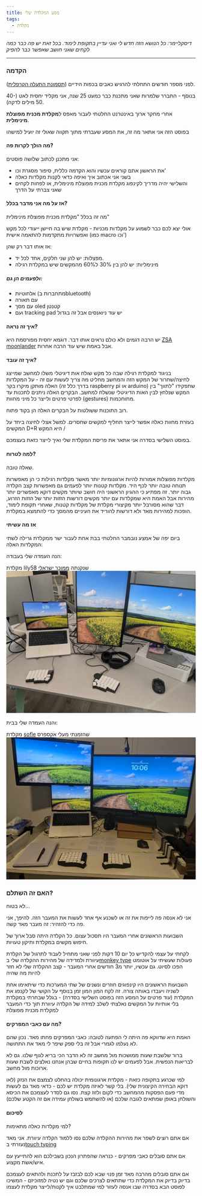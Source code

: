 ```yaml
---
title: מסע המקלדת שלי
tags:
  - מקלדת
---
```

*דיסקליימר: כל הנושא הזה חדש לי ואני עדיין בתקופת לימוד. בכל זאת יש פה כבר כמה לקחים שאני חושב שאפשר כבר להפיק*
___

### הקדמה
לפני מספר חודשים התחלתי להרגיש כאבים בכפות הידיים ([תסמונת התעלה הקרפלית](https://he.wikipedia.org/wiki/%D7%AA%D7%A1%D7%9E%D7%95%D7%A0%D7%AA_%D7%9E%D7%A0%D7%94%D7%A8%D7%AA_%D7%A9%D7%95%D7%A8%D7%A9_%D7%9B%D7%A3_%D7%94%D7%99%D7%93)).

בנוסף - התברר שלמרות שאני מתכנת כבר כמעט 25 שנה, אני מקליד יחסית לאט (40-50 מילים לדקה).

אחרי מחקר ארוך באינטרנט החלטתי לעבור מאפס ל**מקלדת מכנית מפוצלת מינימלית**.

בפוסט הזה אני אתאר מה זה, את המסע שעברתי מתוך תקווה שאולי זה יועיל למישהו

#### מה הולך לקרות פה?
אני מתכנן לכתוב שלושה פוסטים:
- את הראשון אתם קוראים עכשיו והוא הקדמה כללית, סיפור מסגרת וכו'
- בשני אני אכתוב איך ואיפה כדאי לקנות מקלדות כאלה
- והשלישי יהיה מדריך לקינפוג מקלדת מכנית מפוצלת מינימלית, או לפחות לקחים שאני צברתי על הדרך
#### אז על מה אני מדבר בכלל?
מה זה בכלל "מקלדת מכנית מפוצלת מינימלית"

אולי יצא לכם כבר לשמוע על מקלדות מכניות - מקלדת שיש בה חיישן ייעודי לכל מקש ואפשרויות מתקדמות להתאמה אישית (כמו macro וכו')

אז אותו דבר רק שהן:
- מפצלות: יש להן שני חלקים, אחד לכל יד.
- מינימליות: יש להן בין 30% ל60% מהמקשים שיש במקלדת רגילה
##### ולפעמים הן גם: 
- אלחוטיות (מתחברות בbluetooth)
- עם תאורה
- עם מסך oled קטנטן
- ועם tracking pad
יש עוד ניואנסים אבל זה בגדול
#### איך זה נראה?
יש הרבה דגמים ולא כולם נראים אותו דבר. דוגמא יחסית מפורסמת היא [ZSA moonlander](https://www.zsa.io/moonlander) אבל באמת שיש עוד הרבה אחרות. 
#### איך זה עובד?
בניגוד למקלדת רגילה שבה כל מקש שולח אות דיגיטלי משלו למחשב שמייצג לחיצה/שחרור של המקש הזה והמחשב מחליט מה צריך לעשות עם זה - על המקלדות האלה מותקן מיקרו בקר (בדרך כלל זה raspberry pi או arduino) שתפקידו "לתווך" בין המקש שנלחץ לבין האות הדיגיטלי שנשלח למחשב. הבקרים האלה ניתנים לתכנות עד לפרטי פרטים ולייצר כל מיני מחוות (gestures) מתוחכמות.

רוב התוכנות ששולטות על הבקרים האלה הן בקוד פתוח.

בעזרת מחוות כאלה אפשר לייצר תחליף למקשים שחסרים. למשל אצלי לחיצה ביחד על המקשים D+R היא המקש / 

בפוסט השלישי בסדרה אני אתאר את פריסת המקלדת שלי ואיך לייצר כזאת בעצמכם.

#### למה לטרוח?
שאלה טובה.

מקלדות מפוצלות אמורות להיות ארגונומיות יותר מאשר מקלדות רגילות כי הן מאפשרות תנוחה טובה יותר לכף היד. מקלדות קטנות יותר לפעמים גם מאפשרות קצב הקלדה גבוה יותר. זה מפתיע כי ההגיון הראשוני היה חושב שיותר מקשים דוקא מאפשרים יותר מהירות אבל האמת היא שמקלדות עם יותר מקשים דורשות הזזות יותר של הזזות הזרוע, דבר שהוא מסורבל יותר מקיצורי מקלדת של מקלדות קטנות, שאחרי תקופת לימוד, הופכות למהירות מאד ולא דורשות להוריד את העיניים מהמסך כדי להתמצא במקלדת.
#### אז מה עשיתי
ביום יפה של אמצע נובמבר החלטתי בבת אחת לעבור ישר ממקלדת גרילה לשתי המקלדות האלה:

הנה העמדה שלי בעבודה:

מקלדת lily58 שנקנתה [ממוכר ישראלי](https://holykeebs.com/products/lily58-low-profile)
![my work setup](/img/work.jpg)


והנה העמדה שלי בבית:

מקלדת [sofle](https://fr.aliexpress.com/item/1005008062496619.html) שהזמנתי מעלי אקספרס
![my home setup](/img/home.jpg)


### האם זה השתלם?
לא בטוח...

אני לא אנסה פה לייפות את זה או לשכנע אף אחד לעשות את המעבר הזה. להיפך, אני פה כדי להזהיר: זה מעבר מאד קשה.

השבועות הראשונים אחרי המעבר היו תסכול עצום. כל הקלדה היתה סבל ארוך של חיפוש מקשים במקלדת ותיקון טעויות.

לקחתי על עצמי להקדיש כל יום 10 דקות לפני שאני מתחיל לעבוד לתרגול של הקלדת עיוורת ולמדידה של מהירות ההקלדה שלי ב[monkey type](https://monkeytype.com/)
פעולות שעשיתי על אוטומט הפכו לסיוט. גם עכשיו, יותר מ3 חודשים אחרי המעבר - קצב ההקלדה שלי לא חזר להיות מה שהיה

השבועות הראשונים היו קינפוגים חוזרים ונשנים של שתי המערכות כדי שיתאימו אחת לשניה ויעבדו באותה צורה. זה לקח המון המון זמן בנוסף על הקושי של לקנפג את המקלדת (עוד פרטים על המסע הזה בפוסט השלישי בסדרה) - בגלל שבחרתי במקלדת בלי אותיות על המקשים נאלצתי לשלב למידה של הקלדה עיוורת תוך כדי המעבר למקלדת מכנית מפוצלת

####  מה עם כאבי המפרקים?
 האמת היא שדווקא פה היתה לי הפתעה לטובה: כאבי המפרקים פחתו מאד.
 נכון שהם לא נעלמו לגמרי אבל זה בלי ספק שיפר לי מאד את התחושה.

ברור שלשבת שעות ממושכות מול מחשב זה לא הדבר הכי בריא לגוף שלנו. גם לא לבריאות הנפשית. אבל לפעמים יש לנו תקופות בחיים שבהן אנחנו נאלצים לשבת שעות ארוכות מול מחשב.

למי שכרגע בתקופה כזאת - מקלדת ארגונומית יכולה בהחלט לצמצם את הנזק (לאו דוקא הבחירה הקיצונית שלי).
בלי קשר לאיזה מקלדת יש לכם - כדאי מאד גם לעשות מדי פעם הפסקות מהמחשב כדי לקום ולזוז קצת. נסו גם לסדר לעצמכם את הכיסא והשולחן באופן שמתאים לגובה שלכם (או להשתמש בשולחן עמידה אם זה הקטע שלכם)

#### לסיכום
למי מקלדות כאלה מתאימות?

אם אתם רוצים לשפר את מהירות ההקלדה שלכם נסו ללמוד הקלדה עיוורת. אני מאד נעזרתי ב[touch typing](https://www.typingclub.com/)

אם אתם סובלים כאבי מפרקים - כנראה שהפתרון הנכון בשבילכם הוא להתייעץ עם איש/אשת מקצוע.

אם אתם סובלים מהרבה מאד זמן פנוי שבא לכם לבזבז על לתכנת ולהתאים לעצמכם בדיוק בדיוק את המקלדת כדי שתתאים לצרכים שלכם וגם יש נטיה למזוכיזם - המשיכו לפוסט הבא בסדרה שבו אנסה לעזור למי שמתלבט איך לקנות/לייצר מקלדת לעצמו

